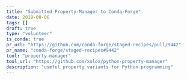 ```yaml
---
title: "Submitted Property-Manager to Conda-Forge"
date: 2019-08-06
tags: []
draft: true
type: "volunteer"
is_conda: true
pr_url: "https://github.com/conda-forge/staged-recipes/pull/9442"
pr_name: "conda-forge/staged-recipes#9442"
tool: "property-manager"
tool_url: "https://github.com/xolox/python-property-manager"
description: "useful property variants for Python programming"
---
```

